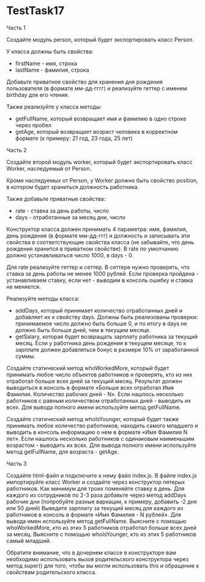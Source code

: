 # TestTask17
Часть 1

Создайте модуль person, который будет экспортировать класс Person.

У класса должны быть свойства:
- firstName - имя, строка
- lastName - фамилия, строка

Добавьте приватное свойство для хранения дня рождения пользователя (в формате мм-дд-гггг) и реализуйте геттер 
с именем birthday для его чтения.

Также реализуйте у класса методы:
- getFullName, который возвращает имя и фамилию в одно строке через пробел
- getAge, который возвращает возраст человека в корректном формате (к примеру: 21 год, 23 года, 25 лет)


Часть 2

Создайте второй модуль worker, который будет экспортировать класс Worker, наследуемый от Person.

Кроме наследуемых от Person, у Worker должно быть свойство position, в котором будет храниться должность работника.

Также добавьте приватные свойства:
- rate - ставка за день работы, число
- days - отработанные за месяц дни, число

Конструктор класса должен принимать 4 параметра: имя, фамилия, день рождения (в формате мм-дд-ггг) и должность и записывать эти 
свойства в соответствующие свойства класса (не забывайте, что день рождения хранится в приватном свойстве). В rate по умолчанию 
должно устанавливаться число 1000, в days - 0.

Для rate реализуйте геттер и сеттер. В сеттере нужно проверять, что ставка за день работы не менее 1000 рублей. Если проверка 
пройдена - устанавливаем ставку, если нет - выводим в консоль ошибку и ставка не меняется.

Реализуйте методы класса:
- addDays, который принимает количество отработанных дней и добавляет их к свойству days. Должны быть реализованы проверки: 
принимаемое число должно быть больше 0, и по итогу в days не должно быть больше дней, чем в текущем месяце.
- getSalary, которая будет возвращать зарплату работника за текущий месяц. Если у работника день рождения в текущем месяце, 
то к зарплате должен добавляться бонус в размере 10% от заработанной суммы.

Создайте статический метод whoWorkedMore, который будет принимать любое число объектов работников и проверять, кто из них 
отработал больше всех дней за текущий месяц. Результат должен выводиться в консоль в формате «Больше всех отработал Имя Фамилия. 
Количество рабочих дней - N». Если нашлось несколько работников с равным количеством отработанных дней - выводить их всех. 
Для вывода полного имени используйте метод getFullName.

Создайте статический метод whoIsYounger, который будет также принимать любое количество работников, находить самого младшего 
и выводить в консоль информацию о нем в формате «Имя Фамилия N лет». Если нашлось несколько работников с одинаковым наименьшим 
возрастом - выводить их всех. Для вывода полного имени используйте метод getFullName, для возраста - getAge.

Часть 3

Создайте html-файл и подключите к нему файл index.js.
В файле index.js импортируйте класс Worker и создайте через конструктор пятерых работников.
Как минимум для троих поменяйте ставку в день.
Для каждого из сотрудников по 2-3 раза добавьте через метод addDays рабочие дни (попробуйте разные вариации, к примеру, 
добавить -2 дня или 50 дней)
Выведите зарплату за текущий месяц для каждого из работников в консоль в формате «Имя Фамилия - N рублей». Для вывода имен 
используйте метод getFullName.
Выясните с помощью whoWorkedMore, кто из этих 5 работников отработал больше всех дней за месяц.
Выясните с помощью whoIsYounger, кто из этих 5 работников самый младший.

Обратите внимание, что в дочернем классе в конструкторе вам необходимо использовать вызов родительского конструктора через 
метод super() для того, чтобы вы могли использовать this и обращение к свойствам родительского класса.